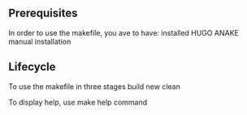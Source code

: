 ## Prerequisites
In order to use the makefile, you ave to have:
	installed HUGO
	ANAKE manual installation

## Lifecycle
To use the makefile in three stages
	build
	new
	clean

To display help, use make help command

